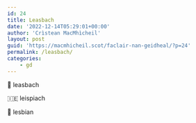 ```yaml
---
id: 24
title: Leasbach
date: '2022-12-14T05:29:01+00:00'
author: 'Crìstean MacMhìcheil'
layout: post
guid: 'https://macmhicheil.scot/faclair-nan-geidheal/?p=24'
permalink: /leasbach/
categories:
    - gd
---
```


<!-- wp:paragraph -->
<p>&#x1f3f4;&#xe0067;&#xe0062;&#xe0073;&#xe0063;&#xe0074;&#xe007f; leasbach</p>
<!-- /wp:paragraph -->

<!-- wp:paragraph -->
<p>&#x1f1ee;&#x1f1ea; leispiach</p>
<!-- /wp:paragraph -->

<!-- wp:paragraph -->
<p>&#x1f3f4;&#xe0067;&#xe0062;&#xe0065;&#xe006e;&#xe0067;&#xe007f; lesbian</p>
<!-- /wp:paragraph -->
